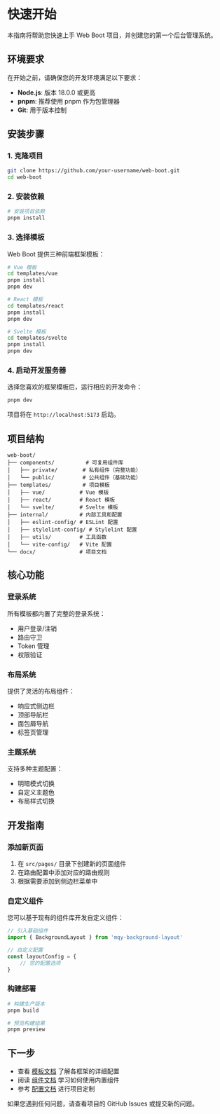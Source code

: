# 快速开始

本指南将帮助您快速上手 Web Boot 项目，并创建您的第一个后台管理系统。

## 环境要求

在开始之前，请确保您的开发环境满足以下要求：

- **Node.js**: 版本 18.0.0 或更高
- **pnpm**: 推荐使用 pnpm 作为包管理器
- **Git**: 用于版本控制

## 安装步骤

### 1. 克隆项目

```bash
git clone https://github.com/your-username/web-boot.git
cd web-boot
```

### 2. 安装依赖

```bash
# 安装项目依赖
pnpm install
```

### 3. 选择模板

Web Boot 提供三种前端框架模板：

```bash
# Vue 模板
cd templates/vue
pnpm install
pnpm dev

# React 模板
cd templates/react
pnpm install
pnpm dev

# Svelte 模板
cd templates/svelte
pnpm install
pnpm dev
```

### 4. 启动开发服务器

选择您喜欢的框架模板后，运行相应的开发命令：

```bash
pnpm dev
```

项目将在 `http://localhost:5173` 启动。

## 项目结构

```
web-boot/
├── components/          # 可复用组件库
│   ├── private/        # 私有组件（完整功能）
│   └── public/         # 公共组件（基础功能）
├── templates/          # 项目模板
│   ├── vue/           # Vue 模板
│   ├── react/         # React 模板
│   └── svelte/        # Svelte 模板
├── internal/          # 内部工具和配置
│   ├── eslint-config/ # ESLint 配置
│   ├── stylelint-config/ # Stylelint 配置
│   ├── utils/         # 工具函数
│   └── vite-config/   # Vite 配置
└── docx/              # 项目文档
```

## 核心功能

### 登录系统

所有模板都内置了完整的登录系统：

- 用户登录/注销
- 路由守卫
- Token 管理
- 权限验证

### 布局系统

提供了灵活的布局组件：

- 响应式侧边栏
- 顶部导航栏
- 面包屑导航
- 标签页管理

### 主题系统

支持多种主题配置：

- 明暗模式切换
- 自定义主题色
- 布局样式切换

## 开发指南

### 添加新页面

1. 在 `src/pages/` 目录下创建新的页面组件
2. 在路由配置中添加对应的路由规则
3. 根据需要添加到侧边栏菜单中

### 自定义组件

您可以基于现有的组件库开发自定义组件：

```javascript
// 引入基础组件
import { BackgroundLayout } from 'mqy-background-layout'

// 自定义配置
const layoutConfig = {
	// 您的配置选项
}
```

### 构建部署

```bash
# 构建生产版本
pnpm build

# 预览构建结果
pnpm preview
```

## 下一步

- 查看 [模板文档](/templates/) 了解各框架的详细配置
- 阅读 [组件文档](/components/) 学习如何使用内置组件
- 参考 [配置文档](/config/) 进行项目定制

如果您遇到任何问题，请查看项目的 GitHub Issues 或提交新的问题。
